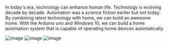 In today's era, technology can enhance human life. Technology is evolving decade by decade. Automation was a science fiction earlier but not today. By combining latest technology with home, we can build an awesome home. With the Arduino uno and Windows 10, we can build a home automation system that is capable of operating home devices automatically.

![image](https://user-images.githubusercontent.com/98867796/156989044-b288ac67-f251-4b15-b631-818536c98842.png)
![image](https://user-images.githubusercontent.com/98867796/156989138-6cab8d89-c106-42a3-b5e8-333ff28084f6.png)
![image](https://user-images.githubusercontent.com/98867796/156989189-f560954b-44e9-4a3b-b2b5-6b2f20729176.png)
